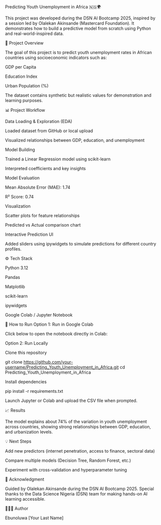 Predicting Youth Unemployment in Africa 🇳🇬🌍

This project was developed during the DSN AI Bootcamp 2025, inspired by a session led by Olalekan Akinsande (Mastercard Foundation).
It demonstrates how to build a predictive model from scratch using Python and real-world-inspired data.

🧠 Project Overview

The goal of this project is to predict youth unemployment rates in African countries using socioeconomic indicators such as:

GDP per Capita

Education Index

Urban Population (%)

The dataset contains synthetic but realistic values for demonstration and learning purposes.

📊 Project Workflow

Data Loading & Exploration (EDA)

Loaded dataset from GitHub or local upload

Visualized relationships between GDP, education, and unemployment

Model Building

Trained a Linear Regression model using scikit-learn

Interpreted coefficients and key insights

Model Evaluation

Mean Absolute Error (MAE): 1.74

R² Score: 0.74

Visualization

Scatter plots for feature relationships

Predicted vs Actual comparison chart

Interactive Prediction UI

Added sliders using ipywidgets to simulate predictions for different country profiles.

⚙️ Tech Stack

Python 3.12

Pandas

Matplotlib

scikit-learn

ipywidgets

Google Colab / Jupyter Notebook

🚀 How to Run
Option 1: Run in Google Colab

Click below to open the notebook directly in Colab:

Option 2: Run Locally

Clone this repository

git clone https://github.com/your-username/Predicting_Youth_Unemployment_in_Africa.git
cd Predicting_Youth_Unemployment_in_Africa


Install dependencies

pip install -r requirements.txt


Launch Jupyter or Colab and upload the CSV file when prompted.

📈 Results

The model explains about 74% of the variation in youth unemployment across countries, showing strong relationships between GDP, education, and urbanization levels.

💡 Next Steps

Add new predictors (internet penetration, access to finance, sectoral data)

Compare multiple models (Decision Tree, Random Forest, etc.)

Experiment with cross-validation and hyperparameter tuning

👏 Acknowledgment

Guided by Olalekan Akinsande during the DSN AI Bootcamp 2025.
Special thanks to the Data Science Nigeria (DSN) team for making hands-on AI learning accessible.

👩🏽‍💻 Author

Ebunoluwa [Your Last Name]
